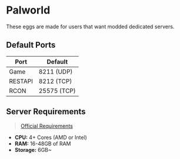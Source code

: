 # Palworld
These eggs are made for users that want modded dedicated servers.

## Default Ports
| Port            | Default |
| --------------- | ------- |
| Game            | 8211 (UDP) |
| RESTAPI         | 8212 (TCP) |
| RCON            | 25575 (TCP) |

## Server Requirements
> [Official Requirements](https://docs.palworldgame.com/getting-started/requirements)
- **CPU:** 4+ Cores (AMD or Intel)
- **RAM:** 16-48GB of RAM
- **Storage:** 6GB~